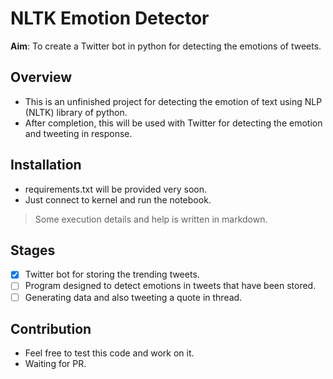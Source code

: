 # NLTK Emotion Detector

**Aim**: To create a Twitter bot in python for detecting the emotions of tweets.

## Overview
- This is an unfinished project for detecting the emotion of text using NLP (NLTK) library of python.
- After completion, this will be used with Twitter for detecting the emotion and tweeting in response.

## Installation
- requirements.txt will be provided very soon.
- Just connect to kernel and run the notebook.


> Some execution details and help is written in markdown.

## Stages
- [x] Twitter bot for storing the trending tweets.
- [ ] Program designed to detect emotions in tweets that have been stored.
- [ ] Generating data and also tweeting a quote in thread.

## Contribution
- Feel free to test this code and work on it.
- Waiting for PR.
